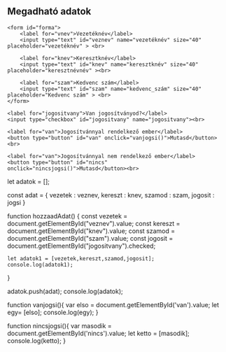 <!DOCTYPE html>
<html lang="hu">
<head>
    <meta charset="UTF-8">
    <meta name="viewport" content="width=device-width, initial-scale=1.0">
    <link rel="stylesheet" href="feladat2.css">
    <script src="feladat2.js"></script>
    <title>Form</title>
</head>
<body>
    <h2>Megadható adatok</h2>

    <form id="forma">
        <label for="vnev">Vezetéknév</label>
        <input type="text" id="veznev" name="vezetéknév" size="40" placeholder="vezetéknév" > <br>

        <label for="knev">Keresztknév</label>
        <input type="text" id="knev" name="keresztknév" size="40" placeholder="keresztnévnév" ><br>

        <label for="szam">Kedvenc szám</label>
        <input type="text" id="szam" name="kedvenc_szám" size="40" placeholder="Kedvenc szám" > <br>
    </form>

    <label for="jogositvany">Van jogosítványod?</label>
    <input type="checkbox" id="jogositvany" name="jogositvany"><br>

    <label for="van">Jogosítvánnyal rendelkező ember</label>
    <button type="button" id="van" onclick="vanjogsi()">Mutasd</button><br>

    <label for="van">Jogosítvánnyal nem rendelkező ember</label>
    <button type="button" id="nincs" onclick="nincsjogsi()">Mutasd</button><br>

</body>
</html>

let adatok = [];

const adat = {
    vezetek : veznev,
    kereszt : knev,
    szamod : szam,
    jogosit : jogsi
}

function hozzaadAdat() {
    const vezetek = document.getElementById("veznev").value;
    const kereszt = document.getElementById("knev").value;
    const szamod = document.getElementById("szam").value;
    const jogosit = document.getElementById("jogositvany").checked;

    let adatok1 = [vezetek,kereszt,szamod,jogosit];
    console.log(adatok1);
}

adatok.push(adat);
console.log(adatok);

function vanjogsi(){
    var elso = document.getElementById('van').value;
    let egy= [elso];
    console.log(egy);
}

function nincsjogsi(){
    var masodik = document.getElementById('nincs').value;
    let ketto = [masodik];
    console.log(ketto);
}

